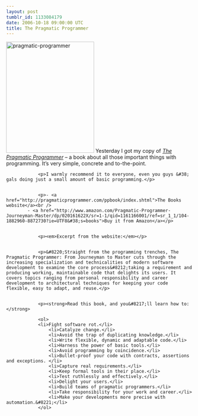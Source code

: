 ```yaml
---
layout: post
tumblr_id: 1133084179  
date: 2006-10-18 09:00:00 UTC
title: The Pragmatic Programmer
---
```


<a href='/attachments/2008/04/pragmatic-programmer.png'><img src="/attachments/2008/04/pragmatic-programmer-237x300.png" alt="pragmatic-programmer" width="237" height="300" class="alignright size-medium wp-image-467" /></a>
			Yesterday I got my copy of <a href="http://pragmaticprogrammer.com/ppbook/index.shtml"><em>The Pragmatic Programmer</em></a> &#8211; a book about all those important things with programming. It&#8217;s very simple, concrete and to-the-point.</p>


				<p>I warmly recommend it to everyone, even you guys &#38; gals doing just a small amount of basic programming.</p>


				<p>- <a href="http://pragmaticprogrammer.com/ppbook/index.shtml">The Books website</a><br />
			- <a href="http://www.amazon.com/Pragmatic-Programmer-Journeyman-Master/dp/020161622X/sr=1-1/qid=1161166001/ref=sr_1_1/104-1882960-8872730?ie=UTF8&#38;s=books">Buy it from Amazon</a></p>


				<p><em>Excerpt from the website:</em></p>


				<p>&#8220;Straight from the programming trenches, The Pragmatic Programmer: From Journeyman to Master cuts through the increasing specialization and technicalities of modern software development to examine the core process&#8212;taking a requirement and producing working, maintainable code that delights its users. It covers topics ranging from personal responsibility and career development to architectural techniques for keeping your code flexible, easy to adapt, and reuse.</p>


				<p><strong>Read this book, and you&#8217;ll learn how to:</strong>

				<ol>
				<li>Fight software rot.</li>
					<li>Catalyze change.</li>
					<li>Avoid the trap of duplicating knowledge.</li>
					<li>Write flexible, dynamic and adaptable code.</li>
					<li>Harness the power of basic tools.</li>
					<li>Avoid programming by coincidence.</li>
					<li>Bullet-proof your code with contracts, assertions and exceptions. </li>
					<li>Capture real requirements.</li>
					<li>Keep formal tools in their place.</li>
					<li>Test ruthlessly and effectively.</li>
					<li>Delight your users.</li>
					<li>Build teams of pragmatic programmers.</li>
					<li>Take responsibility for your work and career.</li>
					<li>Make your developments more precise with automation.&#8221;</li>
				</ol>
			
